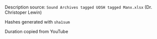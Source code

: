 Description source: `Sound Archives tagged UOSH tagged Manx.xlsx` (Dr. Christoper Lewin)

Hashes generated with `sha1sum`

Duration copied from YouTube
